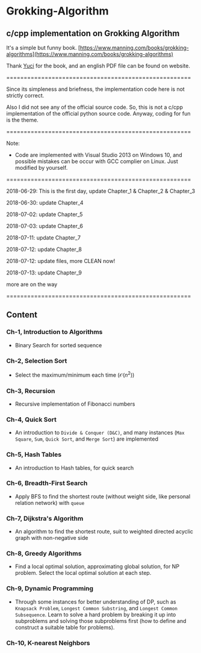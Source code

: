 # Grokking-Algorithm
## c/cpp implementation on Grokking Algorithm

It's a simple but funny book. [https://www.manning.com/books/grokking-algorithms](https://www.manning.com/books/grokking-algorithms)

Thank [Yuci](https://github.com/yucicheung) for the book, and an english PDF file can be found on website.

=====================================================

Since its simpleness and briefness, the implementation code here is not strictly correct.

Also I did not see any of the official source code. So, this is not a c/cpp implementation of the official python source code. Anyway, coding for fun is the theme.

=====================================================

Note:
- Code are implemented with Visual Studio 2013 on Windows 10, and possible mistakes can be occur with GCC complier on Linux. Just modified by yourself.

=====================================================

2018-06-29: This is the first day, update Chapter_1 & Chapter_2 & Chapter_3

2018-06-30: update Chapter_4

2018-07-02:	update Chapter_5

2018-07-03: update Chapter_6

2018-07-11: update Chapter_7

2018-07-12: update Chapter_8

2018-07-12: update files, more CLEAN now!

2018-07-13: update Chapter_9

more are on the way

=====================================================

## Content

### Ch-1, Introduction to Algorithms

- Binary Search for sorted sequence

### Ch-2, Selection Sort

- Select the maximum/minimum each time ($\mathcal{O}(n^2)$)

### Ch-3, Recursion

- Recursive implementation of Fibonacci numbers

### Ch-4, Quick Sort

- An introduction to `Divide & Conquer (D&C)`, and many instances (`Max Square`, `Sum`, `Quick Sort`, and `Merge Sort`) are implemented

### Ch-5, Hash Tables

- An introduction to Hash tables, for quick search

### Ch-6, Breadth-First Search

- Apply BFS to find the shortest route (without weight side, like personal relation network) with `queue`

### Ch-7, Dijkstra's Algorithm

- An algorithm to find the shortest route, suit to weighted directed acyclic graph with non-negative side

### Ch-8, Greedy Algorithms

- Find a local optimal solution, approximating global solution, for NP problem. Select the local optimal solution at each step.

### Ch-9, Dynamic Programming

- Through some instances for better understanding of DP, such as `Knapsack Problem`, `Longest Common Substring`, and `Longest Common Subsequence`. Learn to solve a hard problem by breaking it up into subproblems and solving those subproblems first (how to define and construct a suitable table for problems). 

### Ch-10, K-nearest Neighbors

